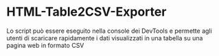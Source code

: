 # HTML-Table2CSV-Exporter
Lo script può essere eseguito nella console dei DevTools e permette agli utenti di scaricare rapidamente i dati visualizzati in una tabella su una pagina web in formato CSV
